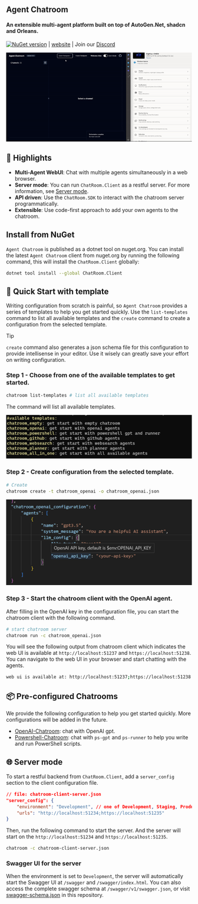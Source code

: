 ## Agent Chatroom
#### An extensible multi-agent platform built on top of AutoGen.Net, shadcn and Orleans.

[![NuGet version](https://badge.fury.io/nu/ChatRoom.SDK.svg)](https://badge.fury.io/nu/ChatRoom.Client) | [website](https://littlelittlecloud.github.io/Agent-ChatRoom/) | Join our [Discord](https://discord.gg/UYwcVfGaeq)

![Agent Chatroom](assets/agent-chatroom-switch-theme.gif)

## 🌟 Highlights
- **Multi-Agent WebUI**: Chat with multiple agents simultaneously in a web browser.
- **Server mode**: You can run `ChatRoom.Client` as a restful server. For more information, see [Server mode](#-server-mode).
- **API driven**: Use the `ChatRoom.SDK` to interact with the chatroom server programmatically.
- **Extensible**: Use code-first approach to add your own agents to the chatroom.

## Install from NuGet
`Agent Chatroom` is published as a dotnet tool on nuget.org. You can install the latest `Agent Chatroom` client from nuget.org by running the following command, this will install the `ChatRoom.Client` globally:

```bash
dotnet tool install --global ChatRoom.Client
```


## 🚀 Quick Start with template
Writing configuration from scratch is painful, so `Agent Chatroom` provides a series of templates to help you get started quickly. Use the `list-templates` command to list all available templates and the `create` command to create a configuration from the selected template.

> [!TIP]
> `create` command also generates a json schema file for this configuration to provide intellisense in your editor. Use it wisely can greatly save your effort on writing configuration.

### Step 1 - Choose from one of the available templates to get started.
```bash
chatroom list-templates # list all available templates
```

The command will list all available templates.

![list-templates](assets/list-templates.png)
### Step 2 - Create configuration from the selected template.

```bash
# Create 
chatroom create -t chatroom_openai -o chatroom_openai.json
```

![fill key](assets/fill-openai-key.png)

### Step 3 - Start the chatroom client with the OpenAI agent.

After filling in the OpenAI key in the configuration file, you can start the chatroom client with the following command.

```bash
# start chatroom server
chatroom run -c chatroom_openai.json
```

You will see the following output from chatroom client which indicates the web UI is available at `http://localhost:51237` and `https://localhost:51238`. You can navigate to the web UI in your browser and start chatting with the agents.

```bash
web ui is available at: http://localhost:51237;https://localhost:51238
```

## 📦 Pre-configured Chatrooms
We provide the following configuration to help you get started quickly. More configurations will be added in the future.
- [OpenAI-Chatroom](https://github.com/LittleLittleCloud/OpenAI-Chatroom): chat with OpenAI gpt.
- [Powershell-Chatroom](https://github.com/LittleLittleCloud/Powershell-ChatRoom): chat with `ps-gpt` and `ps-runner` to help you write and run PowerShell scripts.

## 🌐 Server mode
To start a restful backend from `ChatRoom.Client`, add a `server_config` section to the client configuration file.

```json
// file: chatroom-client-server.json
"server_config": {
    "environment": "Development", // one of Development, Staging, Production.
    "urls": "http://localhost:51234;https://localhost:51235"
}
```

Then, run the following command to start the server. And the server will start on the `http://localhost:51234` and `https://localhost:51235`.

```bash
chatroom -c chatroom-client-server.json
```

### Swagger UI for the server
When the environment is set to `Development`, the server will automatically start the Swagger UI at `/swagger` and `/swagger/index.html`. You can also access the complete swagger schema at `/swagger/v1/swagger.json`, or visit [swagger-schema.json](schema/chatroom_client_swagger_schema.json) in this repository.
